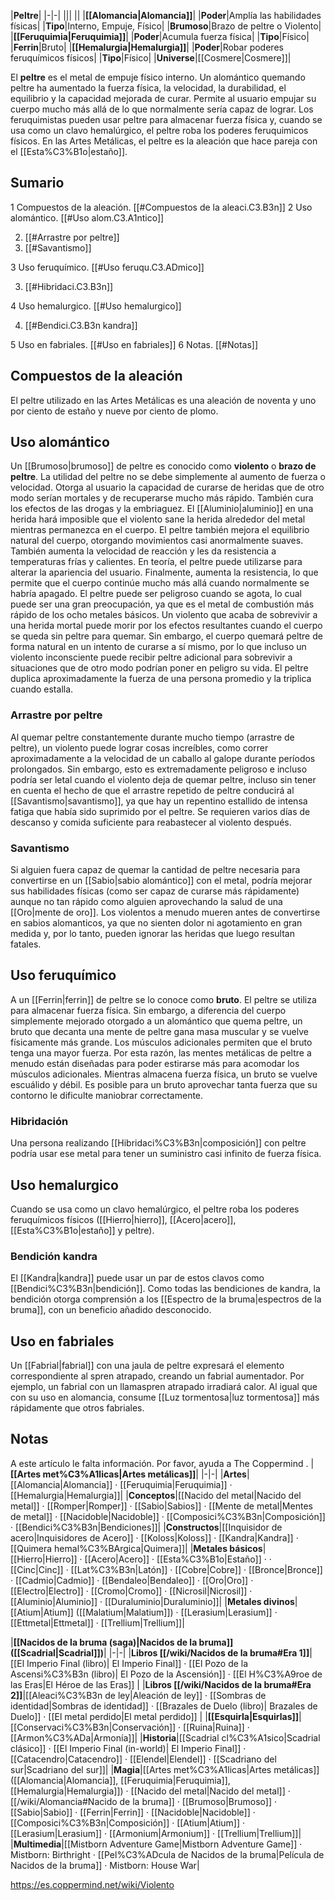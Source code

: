 

|**Peltre**|
|-|-|
|||
||
|**[[Alomancia\|Alomancia]]**|
|**Poder**|Amplía las habilidades físicas|
|**Tipo**|Interno, Empuje, Físico|
|**Brumoso**|Brazo de peltre o Violento|
|**[[Feruquimia\|Feruquimia]]**|
|**Poder**|Acumula fuerza física|
|**Tipo**|Físico|
|**Ferrin**|Bruto|
|**[[Hemalurgia\|Hemalurgia]]**|
|**Poder**|Robar poderes feruquímicos físicos|
|**Tipo**|Físico|
|**Universe**|[[Cosmere\|Cosmere]]|

El **peltre** es el metal de empuje físico interno. Un alomántico quemando peltre ha aumentado la fuerza física, la velocidad, la durabilidad, el equilibrio y la capacidad mejorada de curar. Permite al usuario empujar su cuerpo mucho más allá de lo que normalmente sería capaz de lograr. Los feruquimistas pueden usar peltre para almacenar fuerza física y, cuando se usa como un clavo hemalúrgico, el peltre roba los poderes feruquimicos físicos.
En las Artes Metálicas, el peltre es la aleación que hace pareja con el [[Esta%C3%B1o\|estaño]].

## Sumario

1 Compuestos de la aleación. [[#Compuestos de la aleaci.C3.B3n]] 
2 Uso alomántico. [[#Uso alom.C3.A1ntico]] 

2. [[#Arrastre por peltre]] 
2. [[#Savantismo]] 


3 Uso feruquímico. [[#Uso feruqu.C3.ADmico]] 

3. [[#Hibridaci.C3.B3n]] 


4 Uso hemalurgico. [[#Uso hemalurgico]] 

4. [[#Bendici.C3.B3n kandra]] 


5 Uso en fabriales. [[#Uso en fabriales]] 
6 Notas. [[#Notas]] 


## Compuestos de la aleación
El peltre utilizado en las Artes Metálicas es una aleación de noventa y uno por ciento de estaño y nueve por ciento de plomo.

## Uso alomántico
Un [[Brumoso\|brumoso]] de peltre es conocido como **violento** o **brazo de peltre**. La utilidad del peltre no se debe simplemente al aumento de fuerza o velocidad. Otorga al usuario la capacidad de curarse de heridas que de otro modo serían mortales y de recuperarse mucho más rápido. También cura los efectos de las drogas y la embriaguez. El [[Aluminio\|aluminio]] en una herida hará imposible que el violento sane la herida alrededor del metal mientras permanezca en el cuerpo. El peltre también mejora el equilibrio natural del cuerpo, otorgando movimientos casi anormalmente suaves. También aumenta la velocidad de reacción y les da resistencia a temperaturas frías y calientes. En teoría, el peltre puede utilizarse para alterar la apariencia del usuario. Finalmente, aumenta la resistencia, lo que permite que el cuerpo continúe mucho más allá cuando normalmente se habría apagado.
El peltre puede ser peligroso cuando se agota, lo cual puede ser una gran preocupación, ya que es el metal de combustión más rápido de los ocho metales básicos. Un violento que acaba de sobrevivir a una herida mortal puede morir por los efectos resultantes cuando el cuerpo se queda sin peltre para quemar. Sin embargo, el cuerpo quemará peltre de forma natural en un intento de curarse a sí mismo, por lo que incluso un violento inconsciente puede recibir peltre adicional para sobrevivir a situaciones que de otro modo podrían poner en peligro su vida.
El peltre duplica aproximadamente la fuerza de una persona promedio y la triplica cuando estalla.

### Arrastre por peltre
Al quemar peltre constantemente durante mucho tiempo (arrastre de peltre), un violento puede lograr cosas increíbles, como correr aproximadamente a la velocidad de un caballo al galope durante períodos prolongados. Sin embargo, esto es extremadamente peligroso e incluso podría ser letal cuando el violento deja de quemar peltre, incluso sin tener en cuenta el hecho de que el arrastre repetido de peltre conducirá al [[Savantismo\|savantismo]], ya que hay un repentino estallido de intensa fatiga que había sido suprimido por el peltre. Se requieren varios días de descanso y comida suficiente para reabastecer al violento después.

### Savantismo
Si alguien fuera capaz de quemar la cantidad de peltre necesaria para convertirse en un [[Sabio\|sabio alomántico]] con el metal, podría mejorar sus habilidades físicas (como ser capaz de curarse más rápidamente) aunque no tan rápido como alguien aprovechando la salud de una [[Oro\|mente de oro]]. Los violentos a menudo mueren antes de convertirse en sabios alomanticos, ya que no sienten dolor ni agotamiento en gran medida y, por lo tanto, pueden ignorar las heridas que luego resultan fatales.

## Uso feruquímico
A un [[Ferrin\|ferrin]] de peltre se lo conoce como **bruto**. El peltre se utiliza para almacenar fuerza física. Sin embargo, a diferencia del cuerpo simplemente mejorado otorgado a un alomántico que quema peltre, un bruto que decanta una mente de peltre gana masa muscular y se vuelve físicamente más grande. Los músculos adicionales permiten que el bruto tenga una mayor fuerza. Por esta razón, las mentes metálicas de peltre a menudo están diseñadas para poder estirarse más para acomodar los músculos adicionales. Mientras almacena fuerza física, un bruto se vuelve escuálido y débil.
Es posible para un bruto aprovechar tanta fuerza que su contorno le dificulte maniobrar correctamente.

### Hibridación
Una persona realizando [[Hibridaci%C3%B3n\|composición]] con peltre podría usar ese metal para tener un suministro casi infinito de fuerza física.

## Uso hemalurgico
Cuando se usa como un clavo hemalúrgico, el peltre roba los poderes feruquímicos físicos ([[Hierro\|hierro]], [[Acero\|acero]], [[Esta%C3%B1o\|estaño]] y peltre). 

### Bendición kandra
El [[Kandra\|kandra]] puede usar un par de estos clavos como [[Bendici%C3%B3n\|bendición]]. Como todas las bendiciones de kandra, la bendición otorga comprensión a los [[Espectro de la bruma\|espectros de la bruma]], con un beneficio añadido desconocido.

## Uso en fabriales
Un [[Fabrial\|fabrial]] con una jaula de peltre expresará el elemento correspondiente al spren atrapado, creando un fabrial aumentador. Por ejemplo, un fabrial con un llamaspren atrapado irradiará calor. Al igual que con su uso en alomancia, consume [[Luz tormentosa\|luz tormentosa]] más rápidamente que otros fabriales.

## Notas




A este artículo le falta información. Por favor, ayuda a The Coppermind .
|**[[Artes met%C3%A1licas\|Artes metálicas]]**|
|-|-|
|**Artes**|[[Alomancia\|Alomancia]] · [[Feruquimia\|Feruquimia]] · [[Hemalurgia\|Hemalurgia]]|
|**Conceptos**|[[Nacido del metal\|Nacido del metal]] · [[Romper\|Romper]] · [[Sabio\|Sabios]] · [[Mente de metal\|Mentes de metal]] · [[Nacidoble\|Nacidoble]] · [[Composici%C3%B3n\|Composición]] · [[Bendici%C3%B3n\|Bendiciones]]|
|**Constructos**|[[Inquisidor de acero\|Inquisidores de Acero]] · [[Koloss\|Koloss]] · [[Kandra\|Kandra]] · [[Quimera hemal%C3%BArgica\|Quimera]]|
|**Metales básicos**|[[Hierro\|Hierro]] · [[Acero\|Acero]] · [[Esta%C3%B1o\|Estaño]] ·  · [[Cinc\|Cinc]] · [[Lat%C3%B3n\|Latón]] · [[Cobre\|Cobre]] · [[Bronce\|Bronce]] · [[Cadmio\|Cadmio]] · [[Bendaleo\|Bendaleo]] · [[Oro\|Oro]] · [[Electro\|Electro]] · [[Cromo\|Cromo]] · [[Nicrosil\|Nicrosil]] · [[Aluminio\|Aluminio]] · [[Duraluminio\|Duraluminio]]|
|**Metales divinos**|[[Atium\|Atium]] ([[Malatium\|Malatium]]) · [[Lerasium\|Lerasium]] · [[Ettmetal\|Ettmetal]] · [[Trellium\|Trellium]]|

|**[[Nacidos de la bruma (saga)\|Nacidos de la bruma]] ([[Scadrial\|Scadrial]])**|
|-|-|
|**Libros [[/wiki/Nacidos de la bruma#Era 1]]**|[[El Imperio Final (libro)\| El Imperio Final]] · [[El Pozo de la Ascensi%C3%B3n (libro)\| El Pozo de la Ascensión]] · [[El H%C3%A9roe de las Eras\|El Héroe de las Eras]] |
|**Libros [[/wiki/Nacidos de la bruma#Era 2]]**|[[Aleaci%C3%B3n de ley\|Aleación de ley]] · [[Sombras de identidad\|Sombras de identidad]] · [[Brazales de Duelo (libro)\| Brazales de Duelo]] · [[El metal perdido\|El metal perdido]]  |
|**[[Esquirla\|Esquirlas]]**|[[Conservaci%C3%B3n\|Conservación]] · [[Ruina\|Ruina]] · [[Armon%C3%ADa\|Armonía]]|
|**Historia**|[[Scadrial cl%C3%A1sico\|Scadrial clásico]] · [[El Imperio Final (in-world)\| El Imperio Final]] · [[Catacendro\|Catacendro]] · [[Elendel\|Elendel]] · [[Scadriano del sur\|Scadriano del sur]]|
|**Magia**|[[Artes met%C3%A1licas\|Artes metálicas]] ([[Alomancia\|Alomancia]], [[Feruquimia\|Feruquimia]], [[Hemalurgia\|Hemalurgia]]) · [[Nacido del metal\|Nacido del metal]] · [[/wiki/Alomancia#Nacido de la bruma]] · [[Brumoso\|Brumoso]] · [[Sabio\|Sabio]] · [[Ferrin\|Ferrin]] · [[Nacidoble\|Nacidoble]] · [[Composici%C3%B3n\|Composición]] · [[Atium\|Atium]] · [[Lerasium\|Lerasium]] · [[Armonium\|Armonium]] · [[Trellium\|Trellium]]|
|**Multimedia**|[[Mistborn Adventure Game\|Mistborn Adventure Game‎‎]] · Mistborn: Birthright · [[Pel%C3%ADcula de Nacidos de la bruma\|Película de Nacidos de la bruma]] · Mistborn: House War|



https://es.coppermind.net/wiki/Violento